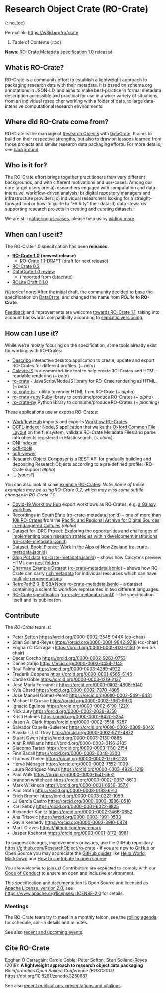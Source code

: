 <!--
   Copyright 2019-2020 The University of Manchester and RO Crate contributors 
   <https://github.com/ResearchObject/ro-crate/graphs/contributors>

   Licensed under the Apache License, Version 2.0 (the "License");
   you may not use this file except in compliance with the License.
   You may obtain a copy of the License at

       http://www.apache.org/licenses/LICENSE-2.0

   Unless required by applicable law or agreed to in writing, software
   distributed under the License is distributed on an "AS IS" BASIS,
   WITHOUT WARRANTIES OR CONDITIONS OF ANY KIND, either express or implied.
   See the License for the specific language governing permissions and
   limitations under the License.
-->

# Research Object Crate (RO-Crate)
{:.no_toc}

Permalink: <https://w3id.org/ro/crate>

1. Table of Contents
{:toc}

**News**: [RO-Crate Metadata specification 1.0](https://w3id.org/ro/crate/1.0) released

## What is RO-Crate? 
RO-Crate is a community effort to establish a lightweight approach to packaging research data with their metadata. It is based on schema.org annotations in JSON-LD, and aims to make best-practice in formal metadata description accessible and practical for use in a wider variety of situations, from an individual researcher working with a folder of data, to large data-intensive computational research environments. 

## Where did RO-Crate come from?
RO-Crate is the marriage of [Research Objects](https://www.researchobject.org/) with [DataCrate](https://github.com/UTS-eResearch/datacrate). It aims to build on their respective strengths, but also to draw on lessons learned from those projects and similar research data packaging efforts. For more details, see [background](background.md).

## Who is it for?
The RO-Crate effort brings together practitioners from very different backgrounds, and with different motivations and use-cases. Among our core target users are: a) researchers engaged with computation and data-intensive, workflow-driven analysis; b) digital repository managers and infrastructure providers; c) individual researchers looking for a straight-forward tool or how-to guide to "FAIRify" their data; d) data stewards supporting research projects in creating and curating datasets.

We are still [gathering usecases](https://github.com/ResearchObject/ro-crate/issues?q=is%3Aissue+is%3Aopen+label%3Ause-case), please help us by [adding more](https://github.com/ResearchObject/ro-crate/issues/new/choose).
  
## When can I use it?
The RO-Crate 1.0 specification has been **released**.

* **[RO-Crate 1.0](1.0)** **(newest release)**
  * [RO-Crate 1.1-DRAFT](1.1-DRAFT) (draft for next release)
* [RO-Crate 0.2](0.2)
* [DataCrate 1.0 review](https://docs.google.com/document/d/150SzIG8Zs3wecPTUue7wxKn6V26oi7rYucS5lxnmWZU/edit) 
  * (imported from [datacrate](https://github.com/UTS-eResearch/datacrate/blob/master/spec/1.0/data_crate_specification_v1.0.md))
* [ROLite Draft 0.1.0](0.1.0) 

_Historical note_: After the initial draft, the community decided to base the specification on [DataCrate](https://github.com/UTS-eResearch/datacrate/), and changed the name from _ROLite_ to **RO-Crate**.

[Feedback](https://github.com/researchobject/ro-crate/issues) and improvements are welcome [towards RO-Crate 1.1](https://github.com/ResearchObject/ro-crate/tree/master/docs/1.1-DRAFT), taking into account backwards compatibility according to [semantic versioning](https://semver.org/spec/v2.0.0.html).

## How can I use it?

While we're mostly focusing on the specification, some tools already exist for working with RO-Crates:

 - [Describo](https://uts-eresearch.github.io/describo/) interactive desktop application to create, update and export RO-Crates for different profiles. (~ _beta_)
 - [CalcyteJS](https://github.com/UTS-eResearch/CalcyteJS) is a command-line tool to help create RO-Crates and HTML-readable rendering (~ _beta_)
 - [ro-crate](https://www.npmjs.com/package/ro-crate) - JavaScript/NodeJS library for RO-Crate rendering as HTML. (~ _beta_)
 - [ro-crate-js](https://github.com/UTS-eResearch/ro-crate-js) - utility to render HTML from RO-Crate (~ _alpha_)
 - [ro-crate-ruby](https://github.com/fbacall/ro-crate-ruby) Ruby library to consume/produce RO-Crates (~ _alpha_)
 - [ro-crate-py](https://github.com/researchobject/ro-crate-py) Python library to consume/produce RO-Crates (~ _planning_)

These applications use or expose RO-Crates:

 - [Workflow Hub](https://about.workflowhub.eu/) imports and exports [Workflow RO-Crates](https://about.workflowhub.eu/Workflow-RO-Crate/)
 - [OCFL-indexer](https://github.com/CoEDL/modpdsc/) NodeJS application that walks the [Oxford Common File Layout](https://ocfl.io/) on the file system, validate RO-Crate Metadata Files and parse into objects registered in Elasticsearch. (~ _alpha_)
 - [ONI indexer](https://github.com/UTS-eResearch/oni-indexer)
 - [ocfl-tools](https://github.com/CoEDL/ocfl-tools)
 - [ocfl-viewer](https://hub.docker.com/r/coedl/ocfl-viewer)
 - [Research Object Composer](https://github.com/researchobject/research-object-composer) is a REST API for gradually building and depositing Research Objects according to a pre-defined profile.  (RO-Crate support _alpha_)
- ... (yours?)

You can also look at some [example RO-Crates](https://data.research.uts.edu.au/examples/ro-crate/0.2/): _Note: Some of these examples may be using RO-Crate 0.2, which may miss some subtle changes in RO-Crate 1.0._
* [Covid-19 Workflow Hub](https://covid19.workflowhub.eu/workflows) export workflows as RO-Crates, e.g. [a Galaxy workflow](https://covid19.workflowhub.eu/workflows/22/ro_crate?version=1)
* [Recordings in South Efate](http://vm-45-113-232-73.rc.cloud.unimelb.edu.au/paradisec.org.au/NT1/98007) ([ro-crate-metadata.jsonld](http://vm-45-113-232-73.rc.cloud.unimelb.edu.au/repository/3d/dc/34/6d/15/d2/66/c4/8e/ff/37/d3/2a/d1/29/7c/6e/56/7b/74/46/0d/85/23/d0/a7/ca/82/be/4e/c1/9d/v1/content/ro-crate-metadata.jsonld)) – one of [more than 10k RO-Crates](http://vm-45-113-232-73.rc.cloud.unimelb.edu.au/explore) from the [Pacific and Regional Archive for Digital Sources in Endangered Cultures](http://www.paradisec.org.au/) _(alpha)_
* [Dataset for IDRC Project: Exploring the opportunities and challenges of implementing open research strategies within development institutions](https://data.research.uts.edu.au/examples/ro-crate/0.2/Data_Package-IDRC_Opportunities_and_Challenges_Open_Research_Strategies/ro-crate-preview.html) ([ro-crate-metadata.jsonld](https://data.research.uts.edu.au/examples/ro-crate/0.2/Data_Package-IDRC_Opportunities_and_Challenges_Open_Research_Strategies/ro-crate-metadata.jsonld))
* [Dataset, Book: Pioneer Work in the Alps of New Zealand](https://data.research.uts.edu.au/examples/ro-crate/examples/src/samples/IE4783007/) ([ro-crate-metadata.jsonld](https://data.research.uts.edu.au/examples/ro-crate/examples/src/samples/IE4783007/ro-crate-metadata.jsonld))
* [Glop Pot data](https://data.research.uts.edu.au/examples/ro-crate/examples/src/samples/Glop_Pot/ro-crate-preview.html) ([ro-crate-metadata.jsonld](https://data.research.uts.edu.au/examples/ro-crate/examples/src/samples/Glop_Pot/ro-crate-metadata.jsonld)) – shows how Calcyte's preview HTML can [nest folders](https://data.research.uts.edu.au/examples/ro-crate/examples/src/samples/Glop_Pot/ro-crate-preview.html#sketchsheets)
* [Dharmae Example Dataset](https://data.research.uts.edu.au/examples/ro-crate/examples/src/samples/dharmae/ro-crate-preview.html) ([ro-crate-metadata.jsonld](https://data.research.uts.edu.au/examples/ro-crate/examples/src/samples/dharmae/ro-crate-metadata.jsonld)) – shows how RO-Crate can carry [rich metadata](https://data.research.uts.edu.au/examples/ro-crate/examples/src/samples/dharmae/ro-crate-preview.html#https://dharmae.research.uts.edu.au/api/collections/24) for individual resources which can have [multiple representations](https://data.research.uts.edu.au/examples/ro-crate/examples/src/samples/dharmae/ro-crate-preview.html#385)
* [RetroPath2.0 IBISBA Node](https://github.com/ResearchObject/ro-crate/tree/master/examples/workflow-0.2.0) [ro-crate-metadata.jsonld](https://raw.githubusercontent.com/ResearchObject/ro-crate/master/examples/workflow-0.2.0/ro-crate-metadata.jsonld) – a dataset containing a scientific workflow represented in two different languages.
* [RO-Crate specification](https://researchobject.github.io/ro-crate/1.0/ro-crate-preview.html) ([ro-crate-metadata.jsonld](https://researchobject.github.io/ro-crate/1.0/ro-crate-metadata.jsonld)) – the specification itself and its publication

## Contribute

The _RO-Crate_ team is:

* Peter Sefton <https://orcid.org/0000-0002-3545-944X> (co-chair)
* Stian Soiland-Reyes <https://orcid.org/0000-0001-9842-9718> (co-chair)
* Eoghan Ó Carragáin <https://orcid.org/0000-0001-8131-2150> (emeritus chair)
* Oscar Corcho <https://orcid.org/0000-0002-9260-0753>
* Daniel Garijo <https://orcid.org/0000-0003-0454-7145>
* Raul Palma <https://orcid.org/0000-0003-4289-4922>
* Frederik Coppens <https://orcid.org/0000-0001-6565-5145>
* Carole Goble <https://orcid.org/0000-0003-1219-2137>
* José María Fernández <https://orcid.org/0000-0002-4806-5140>
* Kyle Chard <https://orcid.org/0000-0002-7370-4805>
* Jose Manuel Gomez-Perez <https://orcid.org/0000-0002-5491-6431>
* Michael R Crusoe <https://orcid.org/0000-0002-2961-9670>
* Ignacio Eguinoa <https://orcid.org/0000-0002-6190-122X>
* Nick Juty <https://orcid.org/0000-0002-2036-8350>
* Kristi Holmes <https://orcid.org/0000-0001-8420-5254>
* Jason A. Clark <https://orcid.org/0000-0002-3588-6257>
* Salvador Capella-Gutierrez <https://orcid.org/0000-0002-0309-604X>
* Alasdair J. G. Gray <https://orcid.org/0000-0002-5711-4872>
* Stuart Owen <https://orcid.org/0000-0003-2130-0865>
* Alan R Williams <https://orcid.org/0000-0003-3156-2105>
* Giacomo Tartari <https://orcid.org/0000-0003-1130-2154>
* Finn Bacall <https://orcid.org/0000-0002-0048-3300>
* Thomas Thelen <https://orcid.org/0000-0002-1756-2128>
* Hervé Ménager <https://orcid.org/0000-0002-7552-1009>
* Laura Rodríguez Navas <https://orcid.org/0000-0003-4929-1219>
* Paul Walk <https://orcid.org/0000-0003-1541-5631>
* brandon whitehead <https://orcid.org/0000-0002-0337-8610>
* Mark Wilkinson <https://orcid.org/0000-0001-6960-357X>
* Paul Groth <https://orcid.org/0000-0003-0183-6910>
* Erich Bremer <https://orcid.org/0000-0003-0223-1059>
* LJ Garcia Castro <https://orcid.org/0000-0003-3986-0510>
* Karl Sebby <https://orcid.org/0000-0001-6022-9825>
* Alexander Kanitz <https://orcid.org/0000-0002-3468-0652>
* Ana Trisovic <https://orcid.org/0000-0003-1991-0533>
* Gavin Kennedy <https://orcid.org/0000-0003-3910-0474>
* Mark Graves <https://github.com/myiremark>
* Jasper Koehorst <https://orcid.org/0000-0001-8172-8981>

To suggest changes, improvements or issues, use the GitHub repository <https://github.com/ResearchObject/ro-crate> - if you are new to GitHub or Open Source you may appreciate the [GitHub guides](https://guides.github.com/) like [Hello World](https://guides.github.com/activities/hello-world/), [MarkDown](https://guides.github.com/features/mastering-markdown/) and [How to contribute to open source](https://opensource.guide/how-to-contribute/)

You are welcome to [join us](https://github.com/ResearchObject/ro-crate/issues/1)! Contributors are expected to comply with our [Code of Conduct](https://github.com/ResearchObject/ro-crate/blob/master/CODE_OF_CONDUCT.md) to ensure an open and inclusive environment.

This specification and documentation is Open Source and licensed as [Apache License, version 2.0](https://github.com/ResearchObject/ro-crate/blob/master/LICENSE), see <https://www.apache.org/licenses/LICENSE-2.0> for details.

### Meetings
The RO-Crate team try to meet in a monthly telcon, see the [rolling agenda](https://s.apache.org/ro-crate-minutes) for schedule, call-in details and minutes.

See also [recent and upcoming events](outreach#upcoming-and-recent-events).

## Cite RO-Crate
Eoghan Ó Carragáin; Carole Goble; Peter Sefton; Stian Soiland-Reyes (2019): **A lightweight approach to research object data packaging** _Bioinformatics Open Source Conference (BOSC2019)_ <https://doi.org/10.5281/zenodo.3250687>

See also [recent publications, presentations and citations](outreach).
